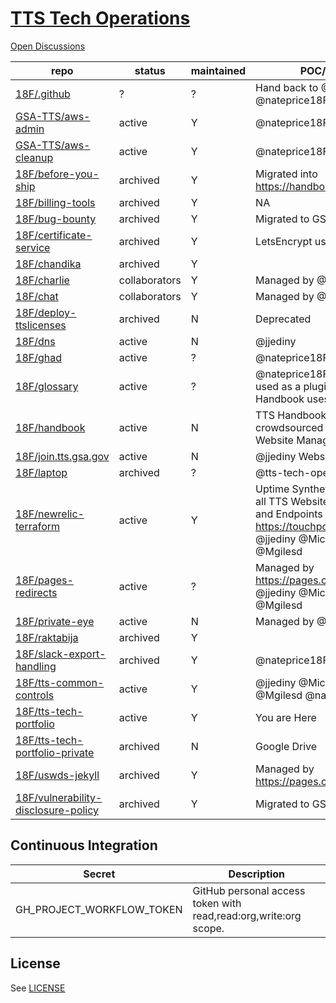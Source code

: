 # [TTS Tech Operations](https://handbook.tts.gsa.gov/tech-operations) 

[Open Discussions](https://github.com/GSA-TTS/tts-tech-operations/discussions)

| repo | status | maintained | POC/Notes | 
| --- | --- | --- | --- |
| [18F/.github](https://github.com/18F/.github) | ? | ? | Hand back to @18f @nateprice18F |
| [GSA-TTS/aws-admin](https://github.com/gsa-tts/aws-admin) | active | Y | @nateprice18F |
| [GSA-TTS/aws-cleanup](https://github.com/gsa-tts/aws-cleanup) | active | Y | @nateprice18F |
| [18F/before-you-ship](https://github.com/18F/before-you-ship) | archived | Y | Migrated into https://handbook.tts.gsa.gov |
| [18F/billing-tools](https://github.com/18F/billing-tools) | archived | Y | NA |
| [18F/bug-bounty](https://github.com/18F/bug-bounty) | archived | Y | Migrated to GSA Enterprise |
| [18F/certificate-service](https://github.com/18F/certificate-service) | archived | Y | LetsEncrypt used for all TTS |
| [18F/chandika](https://github.com/18F/chandika) | archived | Y |  |
| [18F/charlie](https://github.com/18F/charlie) | collaborators | Y | Managed by @18F |  |
| [18F/chat](https://github.com/18F/chat) | collaborators | Y | Managed by @18F |
| [18F/deploy-ttslicenses](https://github.com/18F/deploy-ttslicenses) | archived | N | Deprecated |
| [18F/dns](https://github.com/18F/dns) | active | N | @jjediny |
| [18F/ghad](https://github.com/18F/ghad) | active | ? | @nateprice18F |
| [18F/glossary](https://github.com/18F/glossary) | active | ? | @nateprice18F No longer used as a plugin the Handbook uses Markdown |
| [18F/handbook](https://github.com/18F/handbook) | active | N | TTS Handbook is crowdsourced @jjediny Website Manager |
| [18F/join.tts.gsa.gov](https://github.com/18F/join.tts.gsa.gov) | active | N | @jjediny Website Manager |
| [18F/laptop](https://github.com/18F/laptop) | archived | ? | @tts-tech-operations |
| [18F/newrelic-terraform](https://github.com/18F/newrelic-terraform) | active | Y | Uptime Synthetics Monitor for all TTS Websites, Services, and Endpoints export from https://touchpoints.digital.gov/ @jjediny @MichaelSides @Mgilesd |
| [18F/pages-redirects](https://github.com/18F/pages-redirects) | active | ? | Managed by https://pages.cloud.gov @jjediny @MichaelSides @Mgilesd |
| [18F/private-eye](https://github.com/18F/private-eye) | active | N | Managed by @18f |
| [18F/raktabija](https://github.com/18F/raktabija) | archived | Y |  |
| [18F/slack-export-handling](https://github.com/18F/slack-export-handling) | archived | Y | @nateprice18F |
| [18F/tts-common-controls](https://github.com/18F/tts-common-controls) | active | Y | @jjediny @MichaelSides @Mgilesd @nateprice18F |
| [18F/tts-tech-portfolio](https://github.com/18F/tts-tech-portfolio) | active | Y | You are Here |
| [18F/tts-tech-portfolio-private](https://github.com/18F/tts-tech-portfolio-private) | archived | N | Google Drive |
| [18F/uswds-jekyll](https://github.com/18F/uswds-jekyll) | archived | Y | Managed by https://pages.cloud.gov |
| [18F/vulnerability-disclosure-policy](https://github.com/18F/vulnerability-disclosure-policy) | archived | Y | Migrated to GSA Enterprise |

## Continuous Integration

Secret                    | Description
------                    | -----------
GH_PROJECT_WORKFLOW_TOKEN | GitHub personal access token with read,read:org,write:org scope.

## License

See [LICENSE](LICENSE.md)
